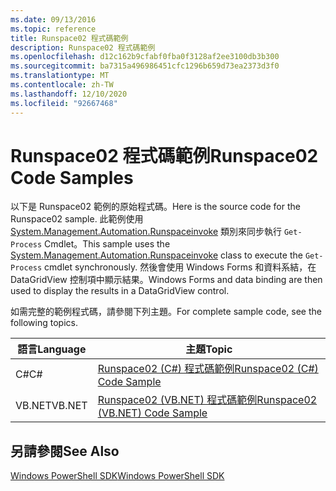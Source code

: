 ```yaml
---
ms.date: 09/13/2016
ms.topic: reference
title: Runspace02 程式碼範例
description: Runspace02 程式碼範例
ms.openlocfilehash: d12c162b9cfabf0fba0f3128af2ee3100db3b300
ms.sourcegitcommit: ba7315a496986451cfc1296b659d73ea2373d3f0
ms.translationtype: MT
ms.contentlocale: zh-TW
ms.lasthandoff: 12/10/2020
ms.locfileid: "92667468"
---
```

# <a name="runspace02-code-samples"></a><span data-ttu-id="cfa61-103">Runspace02 程式碼範例</span><span class="sxs-lookup"><span data-stu-id="cfa61-103">Runspace02 Code Samples</span></span>

<span data-ttu-id="cfa61-104">以下是 Runspace02 範例的原始程式碼。</span><span class="sxs-lookup"><span data-stu-id="cfa61-104">Here is the source code for the Runspace02 sample.</span></span> <span data-ttu-id="cfa61-105">此範例使用 [System.Management.Automation.Runspaceinvoke](/dotnet/api/System.Management.Automation.RunspaceInvoke) 類別來同步執行 `Get-Process` Cmdlet。</span><span class="sxs-lookup"><span data-stu-id="cfa61-105">This sample uses the [System.Management.Automation.Runspaceinvoke](/dotnet/api/System.Management.Automation.RunspaceInvoke) class to execute the `Get-Process` cmdlet synchronously.</span></span> <span data-ttu-id="cfa61-106">然後會使用 Windows Forms 和資料系結，在 DataGridView 控制項中顯示結果。</span><span class="sxs-lookup"><span data-stu-id="cfa61-106">Windows Forms and data binding are then used to display the results in a DataGridView control.</span></span>

<span data-ttu-id="cfa61-107">如需完整的範例程式碼，請參閱下列主題。</span><span class="sxs-lookup"><span data-stu-id="cfa61-107">For complete sample code, see the following topics.</span></span>

|<span data-ttu-id="cfa61-108">語言</span><span class="sxs-lookup"><span data-stu-id="cfa61-108">Language</span></span>|<span data-ttu-id="cfa61-109">主題</span><span class="sxs-lookup"><span data-stu-id="cfa61-109">Topic</span></span>|
|--------------|-----------|
|<span data-ttu-id="cfa61-110">C#</span><span class="sxs-lookup"><span data-stu-id="cfa61-110">C#</span></span>|[<span data-ttu-id="cfa61-111">Runspace02 (C#) 程式碼範例</span><span class="sxs-lookup"><span data-stu-id="cfa61-111">Runspace02 (C#) Code Sample</span></span>](./runspace02-csharp-code-sample.md)|
|<span data-ttu-id="cfa61-112">VB.NET</span><span class="sxs-lookup"><span data-stu-id="cfa61-112">VB.NET</span></span>|[<span data-ttu-id="cfa61-113">Runspace02 (VB.NET) 程式碼範例</span><span class="sxs-lookup"><span data-stu-id="cfa61-113">Runspace02 (VB.NET) Code Sample</span></span>](./runspace02-vb-net-code-sample.md)|

## <a name="see-also"></a><span data-ttu-id="cfa61-114">另請參閱</span><span class="sxs-lookup"><span data-stu-id="cfa61-114">See Also</span></span>

[<span data-ttu-id="cfa61-115">Windows PowerShell SDK</span><span class="sxs-lookup"><span data-stu-id="cfa61-115">Windows PowerShell SDK</span></span>](../windows-powershell-reference.md)
